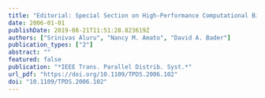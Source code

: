```yaml
---
title: "Editorial: Special Section on High-Performance Computational Biology"
date: 2006-01-01
publishDate: 2019-08-21T11:51:28.823619Z
authors: ["Srinivas Aluru", "Nancy M. Amato", "David A. Bader"]
publication_types: ["2"]
abstract: ""
featured: false
publication: "*IEEE Trans. Parallel Distrib. Syst.*"
url_pdf: "https://doi.org/10.1109/TPDS.2006.102"
doi: "10.1109/TPDS.2006.102"
---
```


